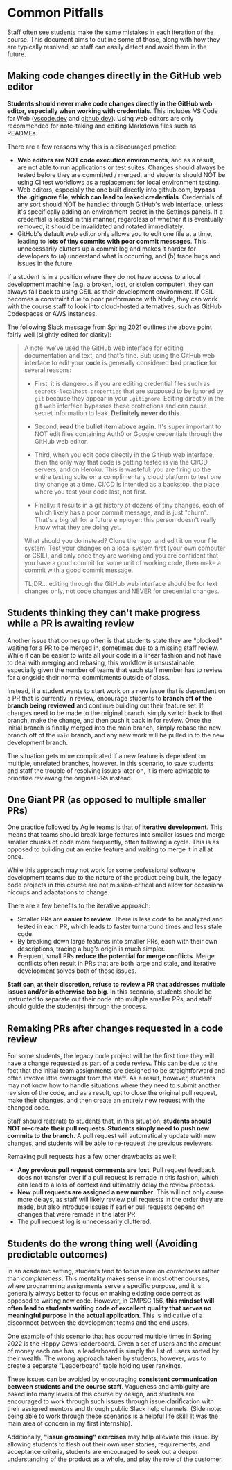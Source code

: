 # Common Pitfalls

Staff often see students make the same mistakes in each iteration of the course. This document aims to outline some of those, along with how they are typically resolved, so staff can easily detect and avoid them in the future.

## Making code changes directly in the GitHub web editor

**Students should never make code changes directly in the GitHub web editor, especially when working with credentials**. This includes VS Code for Web ([vscode.dev](https://vscode.dev/) and [github.dev](https://github.dev/)). Using web editors are only recommended for note-taking and editing Markdown files such as READMEs.

There are a few reasons why this is a discouraged practice:

* **Web editors are NOT code execution environments**, and as a result, are not able to run applications or test suites. Changes should always be tested before they are committed / merged, and students should NOT be using CI test workflows as a replacement for local environment testing. 
* Web editors, especially the one built directly into github.com, **bypass the .gitignore file, which can lead to leaked credentials**. Credentials of any sort should NOT be handled through GitHub's web interface, unless it's specifically adding an environment secret in the Settings panels. If a credential is leaked in this manner, regardless of whether it is eventually removed, it should be invalidated and rotated immediately.
* GitHub's default web editor only allows you to edit one file at a time, leading to **lots of tiny commits with poor commit messages**. This unnecessarily clutters up a commit log and makes it harder for developers to (a) understand what is occurring, and (b) trace bugs and issues in the future.

If a student is in a position where they do not have access to a local development machine (e.g. a broken, lost, or stolen computer), they can always fall back to using CSIL as their development environment. If CSIL becomes a constraint due to poor performance with Node, they can work with the course staff to look into cloud-hosted alternatives, such as GitHub Codespaces or AWS instances.

The following Slack message from Spring 2021 outlines the above point fairly well (slightly edited for clarity):

> A note: we've used the GitHub web interface for editing documentation and text, and that's fine. But: using the GitHub web interface to edit your **code** is generally considered **bad practice** for several reasons:
> 
> * First, it is dangerous if you are editing credential files such as `secrets-localhost.properties` that are supposed to be ignored by `git` because they appear in your `.gitignore`. Editing directly in the git web interface bypasses these protections and can cause secret information to leak. **Definitely never do this.**
> 
> * Second, **read the bullet item above again.** It's super important to NOT edit files containing Auth0 or Google credentials through the GitHub web editor.
> 
> * Third, when you edit code directly in the GitHub web interface, then the only way that code is getting tested is via the CI/CD servers, and on Heroku. This is wasteful: you are firing up the entire testing suite on a complimentary cloud platform to test one tiny change at a time. CI/CD is intended as a backstop, the place where you test your code last, not first.
> 
> * Finally: it results in a git history of dozens of tiny changes, each of which likely has a poor commit message, and is just "churn". That's a big tell for a future employer: this person doesn't really know what they are doing yet.
> 
> What should you do instead? Clone the repo, and edit it on your file system. Test your changes on a local system first (your own computer or CSIL), and only once they are working and you are confident that you have a good commit for some unit of working code, then make a commit with a good commit message.
> 
> TL;DR... editing through the GitHub web interface should be for text changes only, not code changes and NEVER for credential changes.

## Students thinking they can't make progress while a PR is awaiting review

Another issue that comes up often is that students state they are "blocked" waiting for a PR to be merged in, sometimes due to a missing staff review. While it can be easier to write all your code in a linear fashion and not have to deal with merging and rebasing, this workflow is unsustainable, especially given the number of teams that each staff member has to review for alongside their normal commitments outside of class.

Instead, if a student wants to start work on a new issue that is dependent on a PR that is currently in review, encourage students to **branch off of the branch being reviewed** and continue building out their feature set. If changes need to be made to the original branch, simply switch back to that branch, make the change, and then push it back in for review. Once the initial branch is finally merged into the main branch, simply rebase the new branch off of the `main` branch, and any new work will be pulled in to the new development branch.

The situation gets more complicated if a new feature is dependent on multiple, unrelated branches, however. In this scenario, to save students and staff the trouble of resolving issues later on, it is more advisable to prioritize reviewing the original PRs instead.

## One Giant PR (as opposed to multiple smaller PRs)

One practice followed by Agile teams is that of **iterative development**. This means that teams should break large features into smaller issues and merge smaller chunks of code more frequently, often following a cycle. This is as opposed to building out an entire feature and waiting to merge it in all at once.

While this approach may not work for some professional software development teams due to the nature of the product being built, the legacy code projects in this course are not mission-critical and allow for occasional hiccups and adaptations to change.

There are a few benefits to the iterative approach:

* Smaller PRs are **easier to review**. There is less code to be analyzed and tested in each PR, which leads to faster turnaround times and less stale code.
* By breaking down large features into smaller PRs, each with their own descriptions, tracing a bug's origin is much simpler.
* Frequent, small PRs **reduce the potential for merge conflicts**. Merge conflicts often result in PRs that are both large and stale, and iterative development solves both of those issues.

**Staff can, at their discretion, refuse to review a PR that addresses multiple issues and/or is otherwise too big**. In this scenario, students should be instructed to separate out their code into multiple smaller PRs, and staff should guide the student(s) through the process.

## Remaking PRs after changes requested in a code review

For some students, the legacy code project will be the first time they will have a change requested as part of a code review. This can be due to the fact that the initial team assignments are designed to be straightforward and often involve little oversight from the staff. As a result, however, students may not know how to handle situations where they need to submit another revision of the code, and as a result, opt to close the original pull request, make their changes, and then create an entirely new request with the changed code.

Staff should reiterate to students that, in this situation, **students should NOT re-create their pull requests. Students simply need to push new commits to the branch**. A pull request will automatically update with new changes, and students will be able to re-request the previous reviewers.

Remaking pull requests has a few other drawbacks as well:

* **Any previous pull request comments are lost**. Pull request feedback does not transfer over if a pull request is remade in this fashion, which can lead to a loss of context and ultimately delay the review process.
* **New pull requests are assigned a new number**. This will not only cause more delays, as staff will likely review pull requests in the order they are made, but also introduce issues if earlier pull requests depend on changes that were remade in the later PR.
* The pull request log is unnecessarily cluttered.

## Students do the wrong thing well (Avoiding predictable outcomes)

In an academic setting, students tend to focus more on *correctness* rather than *completeness*. This mentality makes sense in most other courses, where programming assignments serve a specific purpose, and it is generally always better to focus on making existing code correct as opposed to writing new code. However, in CMPSC 156, **this mindset will often lead to students writing code of excellent quality that serves no meaningful purpose in the actual application**. This is indicative of a disconnect between the development teams and the end users.

One example of this scenario that has occurred multiple times in Spring 2022 is the Happy Cows leaderboard. Given a set of users and the amount of money each one has, a leaderboard is simply the list of users sorted by their wealth. The wrong approach taken by students, however, was to create a separate "Leaderboard" table holding user rankings.

These issues can be avoided by encouraging **consistent communication between students and the course staff**. Vagueness and ambiguity are baked into many levels of this course by design, and students are encouraged to work through such issues through issue clarification with their assigned mentors and through public Slack help channels. (Side note: being able to work through these scenarios is a helpful life skill! It was the main area of concern in my first internship).

Additionally, **"issue grooming" exercises** may help alleviate this issue. By allowing students to flesh out their own user stories, requirements, and acceptance criteria, students are encouraged to seek out a deeper understanding of the product as a whole, and play the role of the customer.
